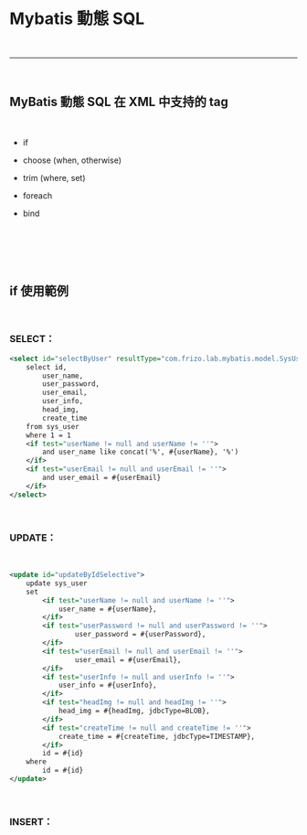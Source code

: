 # Mybatis 動態 SQL

<br>

---

<br>

## MyBatis 動態 SQL 在 XML 中支持的 tag

<br>

* if

* choose (when, otherwise)

* trim (where, set)

* foreach

* bind

<br>
<br>
<br>
<br>

## if 使用範例

<br>

### SELECT：

```xml
<select id="selectByUser" resultType="com.frizo.lab.mybatis.model.SysUser">
	select id,
		user_name,
		user_password,
		user_email,
		user_info,
		head_img,
		create_time
	from sys_user
	where 1 = 1
	<if test="userName != null and userName != ''">
		and user_name like concat('%', #{userName}, '%')
	</if>
	<if test="userEmail != null and userEmail != ''">
		and user_email = #{userEmail}
	</if>
</select>
```

<br>

### UPDATE：

<br>

```xml
<update id="updateByIdSelective">
	update sys_user
	set
		<if test="userName != null and userName != ''">
			user_name = #{userName},
		</if>
		<if test="userPassword != null and userPassword != ''">
				user_password = #{userPassword},
		</if>
		<if test="userEmail != null and userEmail != ''">
				user_email = #{userEmail},
		</if>
		<if test="userInfo != null and userInfo != ''">
			user_info = #{userInfo},
		</if>
		<if test="headImg != null and headImg != ''">
			head_img = #{headImg, jdbcType=BLOB},
		</if>
		<if test="createTime != null and createTime != ''">
		    create_time = #{createTime, jdbcType=TIMESTAMP},
		</if>
		id = #{id}
	where
		id = #{id}
</update>
```

<br>

### INSERT：

<br>

```xml

```

